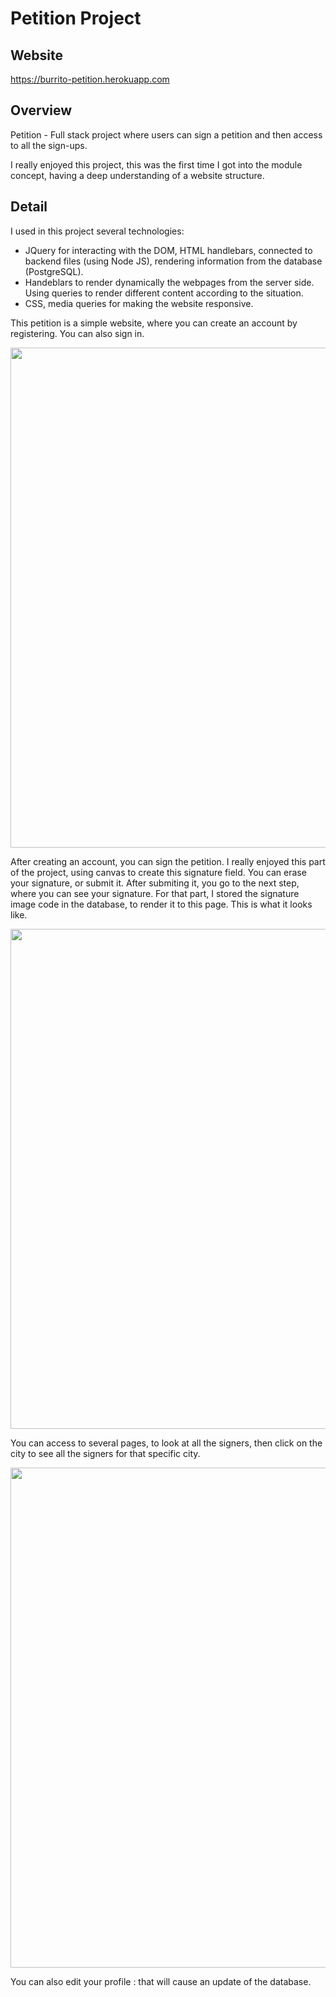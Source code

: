 # Petition Project

## Website
https://burrito-petition.herokuapp.com

## Overview

Petition - Full stack project where users can sign a petition and then access to all the sign-ups.

I really enjoyed this project, this was the first time I got into the module concept, having a deep understanding of a website structure.

## Detail

I used in this project several technologies:
- JQuery for interacting with the DOM, HTML handlebars, connected to backend files (using Node JS), rendering information from the database (PostgreSQL).
- Handeblars to render dynamically the webpages from the server side. Using queries to render different content according to the situation.
- CSS, media queries for making the website responsive.



This petition is a simple website, where you can create an account by registering. You can also sign in.
<p align="center">
<img src="https://user-images.githubusercontent.com/26822768/28064731-102f8510-6636-11e7-9034-0aaaba0d0134.gif"  width="800"/>
</p>


<p>After creating an account, you can sign the petition. I really enjoyed this part of the project, using canvas to create this signature field. You can erase your signature, or submit it. After submiting it, you go to the next step, where you can see your signature. For that part, I stored the signature image code in the database, to render it to this page. This is what it looks like.</p>

<p align="center">
<img src="https://user-images.githubusercontent.com/26822768/28064732-1031b876-6636-11e7-8f2e-7627bf53a441.gif"  width="800"/>
</p>


<p>You can access to several pages, to look at all the signers, then click on the city to see all the signers for that specific city.</p>

<p align="center">
<img src="https://user-images.githubusercontent.com/26822768/28065361-83671e9c-6638-11e7-8329-15c8948692ef.gif"  width="800"/>
</p>


<p>You can also edit your profile : that will cause an update of the database.</p>
